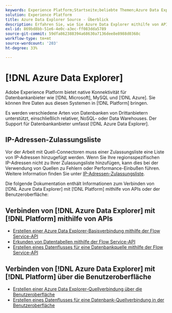 ```yaml
---
keywords: Experience Platform;Startseite;beliebte Themen;Azure Data Explorer;Azure Data Explorer
solution: Experience Platform
title: Azure Data Explorer Source - Überblick
description: Erfahren Sie, wie Sie Azure Data Explorer mithilfe von APIs oder der Benutzeroberfläche mit Adobe Experience Platform verbinden.
exl-id: 869bd8bb-51e6-4e0c-a3ec-ff083dda5789
source-git-commit: 59dfa862388394a68630a7136dee8e8988d0368c
workflow-type: tm+mt
source-wordcount: '203'
ht-degree: 33%

---
```


# [!DNL Azure Data Explorer]

Adobe Experience Platform bietet native Konnektivität für Datenbankanbieter wie [!DNL Microsoft], MySQL und [!DNL Azure]. Sie können Ihre Daten aus diesen Systemen in [!DNL Platform] bringen.

Es werden verschiedene Arten von Datenbanken von Drittanbietern unterstützt, einschließlich relativer, NoSQL- oder Data Warehouses. Der Support für Datenbankanbieter umfasst [!DNL Azure Data Explorer].

## IP-Adressen-Zulassungsliste

Vor der Arbeit mit Quell-Connectoren muss einer Zulassungsliste eine Liste von IP-Adressen hinzugefügt werden. Wenn Sie Ihre regionsspezifischen IP-Adressen nicht zu Ihrer Zulassungsliste hinzufügen, kann dies bei der Verwendung von Quellen zu Fehlern oder Performance-Einbußen führen. Weitere Information finden Sie unter [IP-Adressen-Zulassungsliste](../../ip-address-allow-list.md).

Die folgende Dokumentation enthält Informationen zum Verbinden von [!DNL Azure Data Explorer] mit [!DNL Platform] mithilfe von APIs oder der Benutzeroberfläche:

## Verbinden von [!DNL Azure Data Explorer] mit [!DNL Platform] mithilfe von APIs

- [Erstellen einer Azure Data Explorer-Basisverbindung mithilfe der Flow Service-API](../../tutorials/api/create/databases/data-explorer.md)
- [Erkunden von Datentabellen mithilfe der Flow Service-API](../../tutorials/api/explore/tabular.md)
- [Erstellen eines Datenflusses für eine Datenbankquelle mithilfe der Flow Service-API](../../tutorials/api/collect/database-nosql.md)

## Verbinden von [!DNL Azure Data Explorer] mit [!DNL Platform] über die Benutzeroberfläche

- [Erstellen einer Azure Data Explorer-Quellverbindung über die Benutzeroberfläche](../../tutorials/ui/create/databases/data-explorer.md)
- [Erstellen eines Datenflusses für eine Datenbank-Quellverbindung in der Benutzeroberfläche](../../tutorials/ui/dataflow/databases.md)
